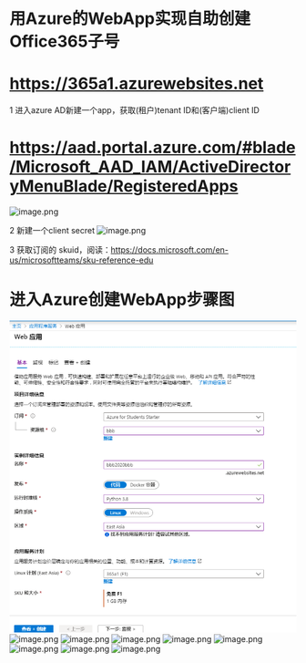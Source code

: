 # 用Azure的WebApp实现自助创建Office365子号
# https://365a1.azurewebsites.net


1 进入azure AD新建一个app，获取(租户)tenant ID和(客户端)client ID
# https://aad.portal.azure.com/#blade/Microsoft_AAD_IAM/ActiveDirectoryMenuBlade/RegisteredApps
![image.png](https://raw.githubusercontent.com/365a1/hk2in/master/png/id.png)

2 新建一个client secret
![image.png](https://raw.githubusercontent.com/365a1/hk2in/master/png/cer.png)

3 获取订阅的 skuid，阅读：https://docs.microsoft.com/en-us/microsoftteams/sku-reference-edu


# 进入Azure创建WebApp步骤图
![image.png](https://raw.githubusercontent.com/Accacademy/hk2in/master/png/001.png)
![image.png](https://raw.githubusercontent.com/365a1/hk2in/master/png/002.png)
![image.png](https://raw.githubusercontent.com/365a1/hk2in/master/png/003.png)
![image.png](https://raw.githubusercontent.com/365a1/hk2in/master/png/ftp1.png)
![image.png](https://raw.githubusercontent.com/365a1/hk2in/master/png/ftp2.png)
![image.png](https://raw.githubusercontent.com/365a1/hk2in/master/png/004.png)
![image.png](https://raw.githubusercontent.com/365a1/hk2in/master/png/005.png)
![image.png](https://raw.githubusercontent.com/365a1/hk2in/master/png/006.png)
![image.png](https://raw.githubusercontent.com/365a1/hk2in/master/png/007.png)


